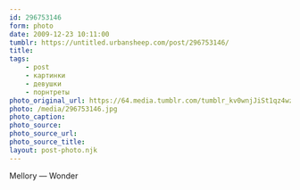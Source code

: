 ```yaml
---
id: 296753146
form: photo
date: 2009-12-23 10:11:00
tumblr: https://untitled.urbansheep.com/post/296753146/
title:
tags:
    - post
    - картинки
    - девушки
    - порнтреты
photo_original_url: https://64.media.tumblr.com/tumblr_kv0wnjJiSt1qz4wzio1_1280.jpg
photo: /media/296753146.jpg
photo_caption: 
photo_source:
photo_source_url:
photo_source_title:
layout: post-photo.njk
---
```


<p>Mellory — Wonder</p>
